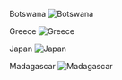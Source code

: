 Botswana
![Botswana](https://user-images.githubusercontent.com/109108536/184032277-10557afe-24d0-48dd-9fbe-9044ae2d39b5.png)

Greece
![Greece](https://user-images.githubusercontent.com/109108536/184032327-5e03b8fa-941a-4ec5-aaf2-b79589e2b3a6.png)

Japan
![Japan](https://user-images.githubusercontent.com/109108536/184032352-65d61467-09f8-49a4-99d8-9114d3e10b58.png)

Madagascar
![Madagascar](https://user-images.githubusercontent.com/109108536/184032367-ba97ea54-f066-4a87-90a5-2afe454964fc.png)
